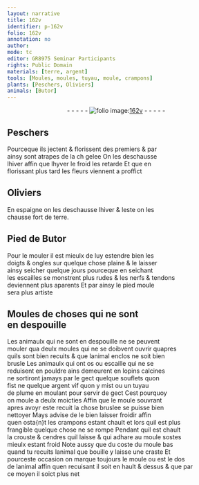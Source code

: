 ```yaml
---
layout: narrative
title: 162v
identifier: p-162v
folio: 162v
annotation: no
author:
mode: tc
editor: GR8975 Seminar Participants
rights: Public Domain
materials: [terre, argent]
tools: [Moules, moules, tuyau, moule, crampons]
plants: [Peschers, Oliviers]
animals: [Butor]
---
```


<div class="folio" align="center">- - - - - <a href="http://gallica.bnf.fr/ark:/12148/btv1b10500001g/f330.item" target="_blank"><img src="https://cu-mkp.github.io/2017-workshop-edition/assets/photo-icon.png" alt="folio image: " style="display:inline-block; margin-bottom:-3px;"/>162v</a> - - - - - </div>  
  

## <span class="pa">Peschers</span>

 
Pourceque ils jectent & florissent des premiers & par<br/> ainsy sont atrapes de la <span class="del">ch</span> gelee On les deschausse<br/> lhiver affin que <span class="del">lhyver</span> le froid les retarde Et que en<br/> florissant plus tard les fleurs viennent a proffict
 
 
  

## <span class="pa">Oliviers</span>

 
En <span class="pl">espaigne</span> on les deschausse lhiver & leste on les<br/> chausse fort de <span class="m">terre</span>.
 
 
  

## Pied de <span class="al">Butor</span>

 
Pour le mouler il est mieulx de luy estendre bien les<br/> doigts & ongles sur quelque chose plaine & le laisser<br/> ainsy seicher quelque jours pourceque en seichant<br/> les escailles se monstrent plus rudes & les nerfs & tendons<br/> deviennent plus aparents Et par ainsy le pied moule<br/> sera plus artiste
 
 
  

## <span class="tl">Moules</span> de choses qui ne sont<br/> en despouille

 
Les animaulx qui ne sont en despouille ne se peuvent<br/> mouler qua deulx <span class="tl">moules</span> qui ne se doibvent ouvrir quapres<br/> quils sont bien recuits & que lanimal enclos ne soit bien<br/> brusle Les animaulx qui ont os ou escaille qui ne se<br/> reduisent en pouldre ains demeurent en lopins calcines<br/> ne sortiront jamays par le gect quelque souflets quon<br/> fist ne quelque <span class="m">argent</span> vif quon y mist ou un <span class="tl">tuyau</span><br/> de plume en moulant pour servir de gect Cest pourquoy<br/> on moule a deulx moicties Affin que le <span class="tl">moule</span> souvrant<br/> apres avoyr este recuit la chose bruslee se puisse bien<br/> nettoyer Mays advise de le bien laisser froidir affin<br/> quen osta{n}t les <span class="tl">crampons</span> estant chault et lors quil est plus<br/> frangible quelque chose ne se rompe Pendant quil est chault<br/> la crouste & cendres quil laisse & qui adhare au <span class="tl">moule</span> sostes<br/> mieulx estant froid Note aussy que du coste du <span class="tl">moule</span> bas<br/> quand tu recuits lanimal que bouille y laisse une craste Et<br/> pourceste occasion on marque toujours le <span class="tl">moule</span> ou est le dos<br/> de lanimal affin quen recuisant il soit en hault & dessus & que par<br/> ce moyen il soict plus net
 
